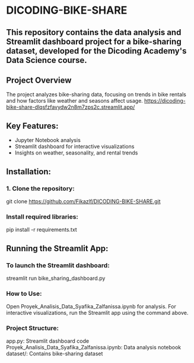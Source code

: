# DICODING-BIKE-SHARE
## This repository contains the data analysis and Streamlit dashboard project for a bike-sharing dataset, developed for the Dicoding Academy's Data Science course.

## Project Overview
The project analyzes bike-sharing data, focusing on trends in bike rentals and how factors like weather and seasons affect usage.
https://dicoding-bike-share-dlqsfzfavydw2n8m7zps2c.streamlit.app/

## Key Features:
- Jupyter Notebook analysis
- Streamlit dashboard for interactive visualizations
- Insights on weather, seasonality, and rental trends

## Installation:
### 1. Clone the repository:
git clone https://github.com/Fikazlf/DICODING-BIKE-SHARE.git
### Install required libraries:
pip install -r requirements.txt

## Running the Streamlit App:
### To launch the Streamlit dashboard:
streamlit run bike_sharing_dashboard.py

### How to Use:
Open Proyek_Analisis_Data_Syafika_Zalfanissa.ipynb for analysis.
For interactive visualizations, run the Streamlit app using the command above.

### Project Structure:
app.py: Streamlit dashboard code
Proyek_Analisis_Data_Syafika_Zalfanissa.ipynb: Data analysis notebook
dataset/: Contains bike-sharing dataset
